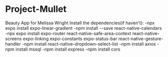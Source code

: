 # Project-Mullet
Beauty App for Melissa Wright
Install the dependencies(if haven't):
-npx expo install expo-linear-gradient
-npm install --save react-native-calendars
-npx expo install expo-router react-native-safe-area-context react-native-screens expo-linking expo-constants expo-status-bar react-native-gesture-handler
-npm install react-native-dropdown-select-list
-npm install axios
-npm install mssql
-npm install express
-npm install cors